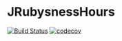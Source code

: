 # JRubysnessHours

[![Build Status](https://travis-ci.org/Colisweb/JRubysnessHours.svg?branch=master)](https://travis-ci.org/Colisweb/JRubysnessHours)
[![codecov](https://codecov.io/gh/Colisweb/JRubysnessHours/branch/master/graph/badge.svg)](https://codecov.io/gh/Colisweb/JRubysnessHours)
